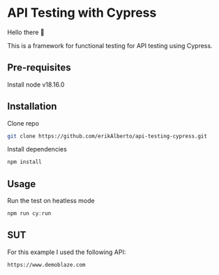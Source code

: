 # API Testing with Cypress

Hello there 👋

This is a framework for functional testing for API testing using Cypress.

## Pre-requisites
Install node v18.16.0

## Installation

Clone repo
```bash
git clone https://github.com/erikAlberto/api-testing-cypress.git
```
Install dependencies
```bash
npm install
```

## Usage
Run the test on heatless mode
```javascript
npm run cy:run
```

## SUT
For this example I used the following API:

    https://www.demoblaze.com